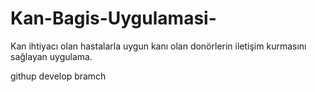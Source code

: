 # Kan-Bagis-Uygulamasi-
Kan ihtiyacı olan hastalarla uygun kanı olan donörlerin iletişim kurmasını sağlayan uygulama.

githup develop bramch
